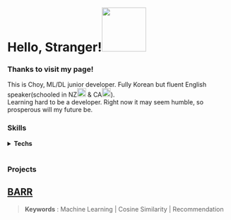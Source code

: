 <html>
  <h1 align="left">Hello, Stranger!<img src="https://c.tenor.com/ASryIjFifHMAAAAi/bunny-cute.gif" width="100px"></h1>

  <h3>Thanks to visit my page!</h3>
  <p>This is Choy, ML/DL junior developer. Fully Korean but fluent English speaker(schooled in NZ<img src="https://cdn-icons-png.flaticon.com/512/197/197589.png" width="20px"> & CA<img src="https://cdn-icons-png.flaticon.com/512/323/323277.png" width=20>).</br>
  Learning hard to be a developer. Right now it may seem humble, so prosperous will my future be.</p>

  <h3>Skills</h3>
  <p>
    <details>
      <summary><b>Techs</b></summary>
        <img alt="Python" src="https://img.shields.io/badge/Python-3776AB?style=plastic&logo=python&logoColor=white"/>
        <img alt="R" src="https://img.shields.io/badge/R-276DC3?style=plastic&logo=r&logoColor=white"/>
        <img alt="C" src="https://img.shields.io/badge/C-A8B9CC?style=plastic&logo=c&logoColor=white"/>
        <img alt="JS" src="https://img.shields.io/badge/JavaScript-F7DF1E?style=plastic&logo=JavaScript&logoColor=white"/>
        <img alt="html" src="https://img.shields.io/badge/HTML-E34F26?style=plastic&logo=html5&logoColor=white"/>
        <img alt="css" src="https://img.shields.io/badge/CSS-1572B6?style=plastic&logo=css3&logoColor=white"/>
        <img alt="TensorFlow" src="https://img.shields.io/badge/TensorFlow-FF6F00?style=plastic&logo=tensorflow&logoColor=white"/>
        <img alt="Keras" src="https://img.shields.io/badge/Keras-D00000?style=plastic&logo=keras&logoColor=white"/>
        <img alt="OpenCV" src="https://img.shields.io/badge/OpenCV-5C3EE8?style=plastic&logo=opencv&logoColor=white"/>
        <img alt="nodejs" src="https://img.shields.io/badge/Node.Js-339933?style=plastic&logo=node.js&logoColor=white"/>
        <img alt="mysql" src="https://img.shields.io/badge/MySQL-4479A1?style=plastic&logo=mysql&logoColor=white"/>
        <img alt="AWS" src="https://img.shields.io/badge/AWS-232F3E?style=plastic&logo=amazonaws&logoColor=white"/>
        <img alt="Kubernetes" src="https://img.shields.io/badge/Kubernetes-326CE5?style=plastic&logo=kubernetes&logoColor=white"/>
        <img alt="Docker" src="https://img.shields.io/badge/Docker-2496ED?style=plastic&logo=docker&logoColor=white"/>
    </details>
    <br>
    <h3>Projects</h3>
    </p>
</html>

## <a href="https://fortune-galaxy-319.notion.site/BARR-24404634c2984ef2837fb9263ea9f7b1">BARR</a></h3>
> **Keywords** : Machine Learning | Cosine Similarity | Recommendation
